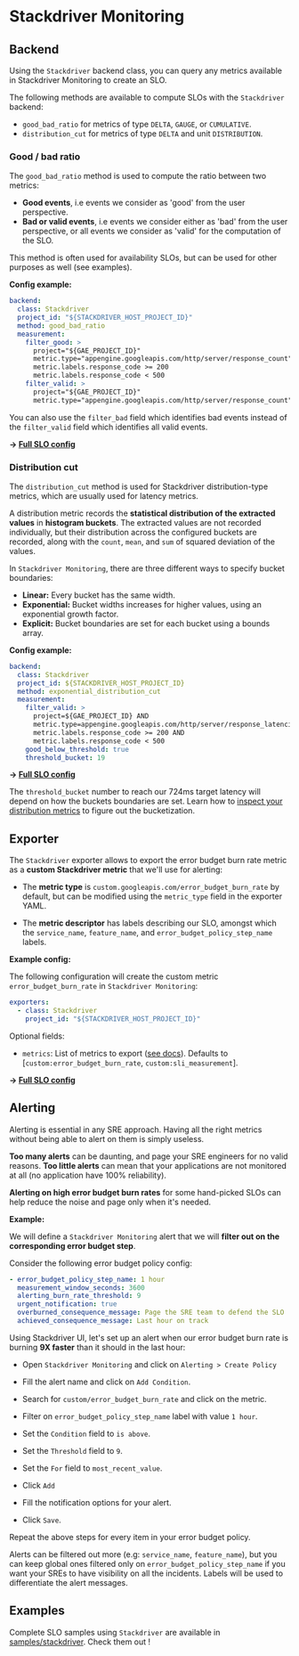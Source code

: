 # Stackdriver Monitoring

## Backend

Using the `Stackdriver` backend class, you can query any metrics available in
Stackdriver Monitoring to create an SLO.

The following methods are available to compute SLOs with the `Stackdriver`
backend:

* `good_bad_ratio` for metrics of type `DELTA`, `GAUGE`, or `CUMULATIVE`.
* `distribution_cut` for metrics of type `DELTA` and unit `DISTRIBUTION`.

### Good / bad ratio

The `good_bad_ratio` method is used to compute the ratio between two metrics:

- **Good events**, i.e events we consider as 'good' from the user perspective.
- **Bad or valid events**, i.e events we consider either as 'bad' from the user
perspective, or all events we consider as 'valid' for the computation of the
SLO.

This method is often used for availability SLOs, but can be used for other
purposes as well (see examples).

**Config example:**
```yaml
backend:
  class: Stackdriver
  project_id: "${STACKDRIVER_HOST_PROJECT_ID}"
  method: good_bad_ratio
  measurement:
    filter_good: >
      project="${GAE_PROJECT_ID}"
      metric.type="appengine.googleapis.com/http/server/response_count"
      metric.labels.response_code >= 200
      metric.labels.response_code < 500
    filter_valid: >
      project="${GAE_PROJECT_ID}"
      metric.type="appengine.googleapis.com/http/server/response_count"
```

You can also use the `filter_bad` field which identifies bad events instead of
the `filter_valid` field which identifies all valid events.

**&rightarrow; [Full SLO config](../../samples/stackdriver/slo_gae_app_availability.yaml)**

### Distribution cut

The `distribution_cut` method is used for Stackdriver distribution-type metrics,
which are usually used for latency metrics.

A distribution metric records the **statistical distribution of the extracted
values** in **histogram buckets**. The extracted values are not recorded
individually, but their distribution across the configured buckets are recorded,
along with the `count`, `mean`, and `sum` of squared deviation of the values.

In `Stackdriver Monitoring`, there are three different ways to specify bucket
boundaries:
* **Linear:** Every bucket has the same width.
* **Exponential:** Bucket widths increases for higher values, using an
exponential growth factor.
* **Explicit:** Bucket boundaries are set for each bucket using a bounds array.

**Config example:**
```yaml
backend:
  class: Stackdriver
  project_id: ${STACKDRIVER_HOST_PROJECT_ID}
  method: exponential_distribution_cut
  measurement:
    filter_valid: >
      project=${GAE_PROJECT_ID} AND
      metric.type=appengine.googleapis.com/http/server/response_latencies AND
      metric.labels.response_code >= 200 AND
      metric.labels.response_code < 500
    good_below_threshold: true
    threshold_bucket: 19
```
**&rightarrow; [Full SLO config](../../samples/stackdriver/slo_gae_app_latency.yaml)**

The `threshold_bucket` number to reach our 724ms target latency will depend on
how the buckets boundaries are set. Learn how to [inspect your distribution metrics](https://cloud.google.com/logging/docs/logs-based-metrics/distribution-metrics#inspecting_distribution_metrics) to figure out the bucketization.

## Exporter

The `Stackdriver` exporter allows to export the error budget burn rate metric as
a **custom Stackdriver metric** that we'll use for alerting:

 * The **metric type** is `custom.googleapis.com/error_budget_burn_rate` by
 default, but can be modified using the `metric_type` field in the exporter YAML.

 * The **metric descriptor** has labels describing our SLO, amongst which the
 `service_name`, `feature_name`, and `error_budget_policy_step_name` labels.

**Example config:**

The following configuration will create the custom metric
`error_budget_burn_rate` in `Stackdriver Monitoring`:

```yaml
exporters:
  - class: Stackdriver
    project_id: "${STACKDRIVER_HOST_PROJECT_ID}"
```

Optional fields:
  * `metrics`: List of metrics to export ([see docs](../shared/metrics.md)). Defaults to [`custom:error_budget_burn_rate`, `custom:sli_measurement`].

**&rightarrow; [Full SLO config](../../samples/stackdriver/slo_lb_request_availability.yaml)**

## Alerting

Alerting is essential in any SRE approach. Having all the right metrics without
being able to alert on them is simply useless.

**Too many alerts** can be daunting, and page your SRE engineers for no valid
reasons.
**Too little alerts** can mean that your applications are not monitored at all
(no application have 100% reliability).

**Alerting on high error budget burn rates** for some hand-picked SLOs can help
reduce the noise and page only when it's needed.

**Example:**

We will define a `Stackdriver Monitoring` alert that we will **filter out on the
corresponding error budget step**.

Consider the following error budget policy config:

```yaml
- error_budget_policy_step_name: 1 hour
  measurement_window_seconds: 3600
  alerting_burn_rate_threshold: 9
  urgent_notification: true
  overburned_consequence_message: Page the SRE team to defend the SLO
  achieved_consequence_message: Last hour on track
```

Using Stackdriver UI, let's set up an alert when our error budget burn rate is
burning **9X faster** than it should in the last hour:

* Open `Stackdriver Monitoring` and click on `Alerting > Create Policy`

* Fill the alert name and click on `Add Condition`.

* Search for `custom/error_budget_burn_rate` and click on the metric.

* Filter on `error_budget_policy_step_name` label with value `1 hour`.

* Set the `Condition` field to `is above`.

* Set the `Threshold` field to `9`.

* Set the `For` field to `most_recent_value`.

* Click `Add`

* Fill the notification options for your alert.

* Click `Save`.

Repeat the above steps for every item in your error budget policy.

Alerts can be filtered out more (e.g: `service_name`, `feature_name`), but you
can keep global ones filtered only on `error_budget_policy_step_name` if you
want your SREs to have visibility on all the incidents. Labels will be used to
differentiate the alert messages.

## Examples

Complete SLO samples using `Stackdriver` are available in
[samples/stackdriver](../../samples/stackdriver). Check them out !
